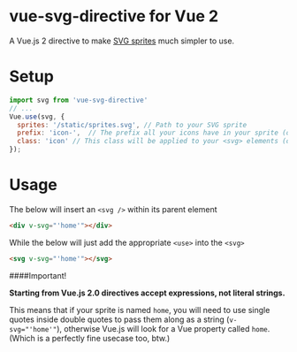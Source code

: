 # vue-svg-directive for Vue 2

A Vue.js 2 directive to make [SVG sprites](https://icomoon.io/app/) much simpler to use.

# Setup

```javascript
import svg from 'vue-svg-directive'
// ...
Vue.use(svg, {
  sprites: '/static/sprites.svg', // Path to your SVG sprite
  prefix: 'icon-',  // The prefix all your icons have in your sprite (optional)
  class: 'icon' // This class will be applied to your <svg> elements (optional)
});
```

# Usage

The below will insert an ```<svg />``` within its parent element

```html
<div v-svg="'home'"></div>
```

While the below will just add the appropriate `<use>` into the `<svg>`

```html
<svg v-svg="'home'"></svg>
```

####Important!

**Starting from Vue.js 2.0 directives accept expressions, not literal strings.**

This means that if your sprite is named `home`, you will need to use single quotes inside double quotes to pass them along as a string (`v-svg="'home'"`), otherwise Vue.js will look for a Vue property called `home`. (Which is a perfectly fine usecase too, btw.)
